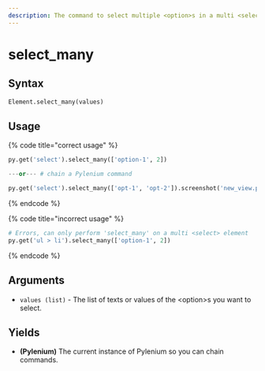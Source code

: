```yaml
---
description: The command to select multiple <option>s in a multi <select> element.
---
```


# select\_many

## Syntax

```python
Element.select_many(values)
```

## Usage

{% code title="correct usage" %}
```python
py.get('select').select_many(['option-1', 2])

---or--- # chain a Pylenium command

py.get('select').select_many(['opt-1', 'opt-2']).screenshot('new_view.png')
```
{% endcode %}

{% code title="incorrect usage" %}
```python
# Errors, can only perform 'select_many' on a multi <select> element
py.get('ul > li').select_many(['option-1', 2])
```
{% endcode %}

## Arguments

* `values (list)` - The list of texts or values of the &lt;option&gt;s you want to select.

## Yields

* **\(Pylenium\)** The current instance of Pylenium so you can chain commands.

